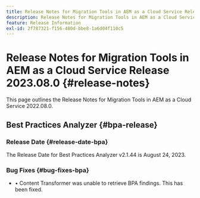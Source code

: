```yaml
---
title: Release Notes for Migration Tools in AEM as a Cloud Service Release 2023.08.0
description: Release Notes for Migration Tools in AEM as a Cloud Service Release 2022.08.0
feature: Release Information
exl-id: 2f787321-f156-480d-bbe8-1a6d04f110c5
---
```

# Release Notes for Migration Tools in AEM as a Cloud Service Release 2023.08.0 {#release-notes}

This page outlines the Release Notes for Migration Tools in AEM as a Cloud Service 2022.08.0.

## Best Practices Analyzer {#bpa-release}

### Release Date {#release-date-bpa}

The Release Date for Best Practices Analyzer v2.1.44 is August 24, 2023.

### Bug Fixes {#bug-fixes-bpa}

* •	Content Transformer was unable to retrieve BPA findings. This has been fixed. 
